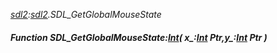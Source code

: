 _[sdl2](../../modules/sdl2/sdl2-module.md):[sdl2](../../modules/sdl2/sdl2-module.md).SDL\_GetGlobalMouseState_
##### Function SDL\_GetGlobalMouseState:[Int](../../modules/wonkey/wonkey-types-int.md)( x_:[Int](../../modules/wonkey/wonkey-types-int.md) Ptr,y_:[Int](../../modules/wonkey/wonkey-types-int.md) Ptr )
